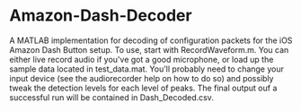 # Amazon-Dash-Decoder
A MATLAB implementation for decoding of configuration packets for the iOS Amazon Dash Button setup. 
To use, start with RecordWaveform.m. You can either live record audio if you've got a good microphone, or load up the sample data located in test_data.mat. You'll probably need to change your input device (see the audiorecorder help on how to do so) and possibly tweak the detection levels for each level of peaks. The final output ouf a successful run will be contained in Dash_Decoded.csv.
